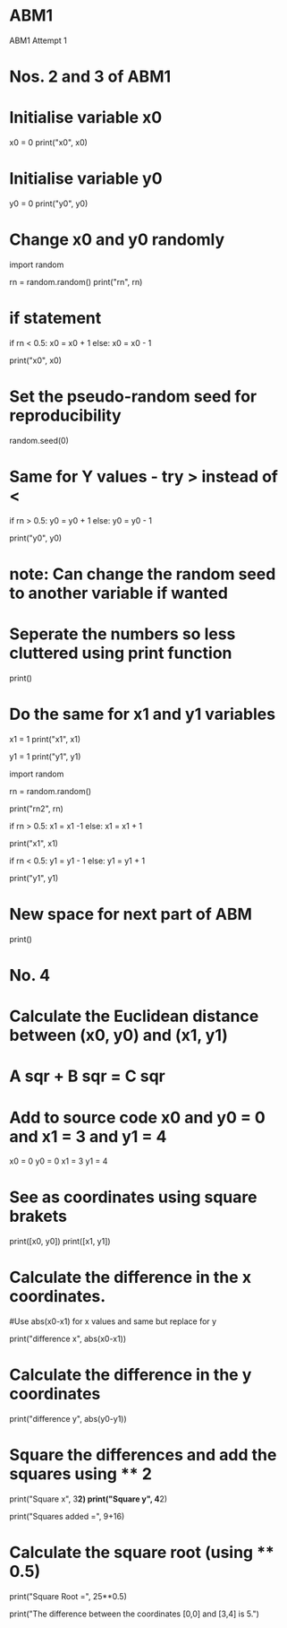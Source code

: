 # ABM1
ABM1 Attempt 1

# Nos. 2 and 3 of ABM1
# Initialise variable x0
x0 = 0
print("x0", x0)

# Initialise variable y0
y0 = 0
print("y0", y0)

# Change x0 and y0 randomly
import random

rn = random.random()
print("rn", rn)

# if statement
if rn < 0.5:
    x0 = x0 + 1
else:
    x0 = x0 - 1

print("x0", x0)

# Set the pseudo-random seed for reproducibility
random.seed(0)

# Same for Y values - try > instead of <
if rn > 0.5:
    y0 = y0 + 1
else:
    y0 = y0 - 1
    
print("y0", y0)

# note: Can change the random seed to another variable if wanted
# Seperate the numbers so less cluttered using print function

print()

# Do the same for x1 and y1 variables
x1 = 1
print("x1", x1)

y1 = 1
print("y1", y1)

import random

rn = random.random()

print("rn2", rn)

if rn > 0.5:
    x1 = x1 -1
else:
    x1 = x1 + 1

print("x1", x1)

if rn < 0.5:
    y1 = y1 - 1
else:
    y1 = y1 + 1

print("y1", y1)

# New space for next part of ABM
print()

# No. 4
# Calculate the Euclidean distance between (x0, y0) and (x1, y1)
# A sqr + B sqr = C sqr

# Add to source code x0 and y0 = 0 and x1 = 3 and y1 = 4

x0 = 0
y0 = 0
x1 = 3
y1 = 4

# See as coordinates using square brakets
print([x0, y0]) 
print([x1, y1])

# Calculate the difference in the x coordinates. 
#Use abs(x0-x1) for x values and same but replace for y

print("difference x", abs(x0-x1))

# Calculate the difference in the y coordinates

print("difference y", abs(y0-y1))

# Square the differences and add the squares using ** 2

print("Square x", 3**2)
print("Square y", 4**2)

print("Squares added =", 9+16)

# Calculate the square root (using ** 0.5)
print("Square Root =", 25**0.5)

print("The difference between the coordinates [0,0] and [3,4] is 5.")
